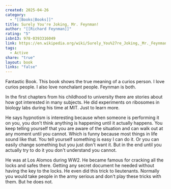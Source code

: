 ```yaml
---
created: 2025-04-26
category:
  - "[[Books|Books]]"
title: Surely You're Joking, Mr. Feynman!
author: "[[Richard Feynman]]"
rating: "5"
isbn13: 978-0393316049
link: https://en.wikipedia.org/wiki/Surely_You%27re_Joking,_Mr._Feynman!
tags:
  - Active
share: "true"
layout: book
links: "false"
---
```

Fantastic Book. This book shows the true meaning of a curios person.
I love curios people. I also love nonchalant people. Feynman is both.

In the first chapters from his childhood to university there are stories about how got interested in many subjects.
He did experiments on ribosomes in biology labs during his time at MIT. Just to learn more.

He says hypnotism is interesting because when someone is performing it on you, you don't think anything is happening until it actually happens.
You keep telling yourself that you are aware of the situation and can walk out at any moment until you cannot.
Which is funny because most things in life sound like that.
You tell yourself something is easy I can do it.
Or you can easily change something but you just don't want it.
But in the end until you actually try to do it you don't understand you cannot.

He was at Los Alomos during WW2. He became famous for cracking all the locks and safes there.
Getting any secret document he needed without having the key to the locks.
He even did this trick to lieutenants.
Normally you would take people in the army serious and don't play these tricks with them.
But he does not.